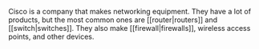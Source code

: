 Cisco is a company that makes networking equipment. They have a lot of products, but the most common ones are [[router|routers]] and [[switch|switches]]. They also make [[firewall|firewalls]], wireless access points, and other devices.